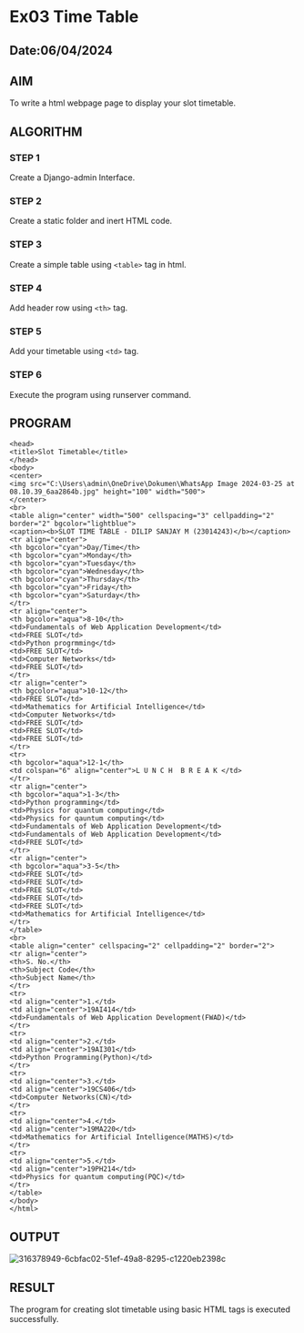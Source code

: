 # Ex03 Time Table
## Date:06/04/2024

## AIM
To write a html webpage page to display your slot timetable.

## ALGORITHM
### STEP 1
Create a Django-admin Interface.

### STEP 2
Create a static folder and inert HTML code.

### STEP 3
Create a simple table using ```<table>``` tag in html.

### STEP 4
Add header row using ```<th>``` tag.

### STEP 5
Add your timetable using ```<td>``` tag.

### STEP 6
Execute the program using runserver command.

## PROGRAM
```
<head>
<title>Slot Timetable</title>
</head>
<body>
<center>
<img src="C:\Users\admin\OneDrive\Dokumen\WhatsApp Image 2024-03-25 at 08.10.39_6aa2864b.jpg" height="100" width="500">
</center>
<br>
<table align="center" width="500" cellspacing="3" cellpadding="2" border="2" bgcolor="lightblue">
<caption><b>SLOT TIME TABLE - DILIP SANJAY M (23014243)</b></caption>
<tr align="center">
<th bgcolor="cyan">Day/Time</th>
<th bgcolor="cyan">Monday</th>
<th bgcolor="cyan">Tuesday</th>
<th bgcolor="cyan">Wednesday</th>
<th bgcolor="cyan">Thursday</th>
<th bgcolor="cyan">Friday</th>
<th bgcolor="cyan">Saturday</th>
</tr>
<tr align="center">
<th bgcolor="aqua">8-10</th>
<td>Fundamentals of Web Application Development</td>
<td>FREE SLOT</td>
<td>Python progrmming</td>
<td>FREE SLOT</td>
<td>Computer Networks</td>
<td>FREE SLOT</td>
</tr>
<tr align="center">
<th bgcolor="aqua">10-12</th>
<td>FREE SLOT</td>
<td>Mathematics for Artificial Intelligence</td>
<td>Computer Networks</td>
<td>FREE SLOT</td>
<td>FREE SLOT</td>
<td>FREE SLOT</td>
</tr>
<tr>
<th bgcolor="aqua">12-1</th>
<td colspan="6" align="center">L U N C H  B R E A K </td>
</tr>
<tr align="center">
<th bgcolor="aqua">1-3</th>
<td>Python programming</td>
<td>Physics for quantum computing</td>
<td>Physics for qauntum computing</td>
<td>Fundamentals of Web Application Development</td>
<td>Fundamentals of Web Application Development</td>
<td>FREE SLOT</td>
</tr>
<tr align="center">
<th bgcolor="aqua">3-5</th>
<td>FREE SLOT</td>
<td>FREE SLOT</td>
<td>FREE SLOT</td>
<td>FREE SLOT</td>
<td>FREE SLOT</td>
<td>Mathematics for Artificial Intelligence</td>
</tr>
</table>
<br>
<table align="center" cellspacing="2" cellpadding="2" border="2">
<tr align="center">
<th>S. No.</th>
<th>Subject Code</th>
<th>Subject Name</th>
</tr>
<tr>
<td align="center">1.</td>
<td align="center">19AI414</td>
<td>Fundamentals of Web Application Development(FWAD)</td>
</tr>
<tr>
<td align="center">2.</td>
<td align="center">19AI301</td>
<td>Python Programming(Python)</td>
</tr>
<tr>
<td align="center">3.</td>
<td align="center">19CS406</td>
<td>Computer Networks(CN)</td>
</tr>
<tr>
<td align="center">4.</td>
<td align="center">19MA220</td>
<td>Mathematics for Artificial Intelligence(MATHS)</td>
</tr>
<tr>
<td align="center">5.</td>
<td align="center">19PH214</td>
<td>Physics for quantum computing(PQC)</td>
</tr>
</table>
</body>
</html>

```

## OUTPUT
![316378949-6cbfac02-51ef-49a8-8295-c1220eb2398c](https://github.com/Guhanandan/slot/assets/100425381/bb08601c-93b0-4a95-96db-4b8b98a2ae74)


## RESULT
The program for creating slot timetable using basic HTML tags is executed successfully.
